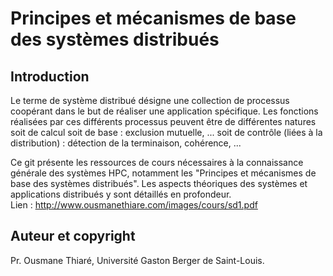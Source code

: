 # Principes et mécanismes de base des systèmes distribués
## Introduction
Le terme de système distribué désigne une collection de
processus coopérant dans le but de réaliser une
application spécifique. Les fonctions réalisées par ces
différents processus peuvent être de différentes natures
soit de calcul
soit de base : exclusion mutuelle, ...
soit de contrôle (liées à la distribution) : détection de la
terminaison, cohérence, ...

Ce git présente les ressources de cours nécessaires à la connaissance générale des systèmes HPC, notamment les "Principes et mécanismes de base des systèmes distribués".
Les aspects théoriques des systèmes et applications distribués y sont détaillés en profondeur.  
Lien : http://www.ousmanethiare.com/images/cours/sd1.pdf  
## Auteur et copyright
Pr. Ousmane Thiaré, Université Gaston Berger de Saint-Louis.
